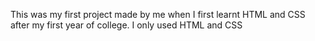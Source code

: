 This was my first project made by me when I first learnt HTML and CSS after my first year of college.
I only used HTML and CSS
